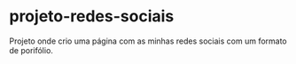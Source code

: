 # projeto-redes-sociais
 Projeto onde crio uma página com as minhas redes sociais com um formato de porifólio.
